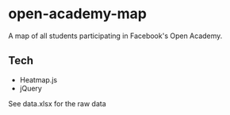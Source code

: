 open-academy-map
================

A map of all students participating in Facebook's Open Academy.

## Tech
- Heatmap.js
- jQuery

See data.xlsx for the raw data

